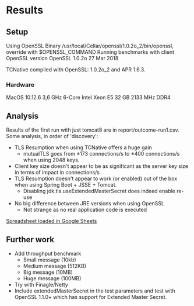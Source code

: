 # Results

## Setup

Using OpenSSL Binary /usr/local/Cellar/openssl/1.0.2o_2/bin/openssl, override with $OPENSSL_COMMAND
Running benchmarks with client OpenSSL version OpenSSL 1.0.2o  27 Mar 2018

TCNative compiled with OpenSSL: 1.0.2o_2 and APR 1.6.3.

### Hardware
MacOS 10.12.6
3,6 GHz 6-Core Intel Xeon E5
32 GB 2133 MHz DDR4

## Analysis
Results of the first run with just tomcat8 are in report/outcome-run1.csv. Some analysis, in order of 'discovery':

* TLS Resumption when using TCNative offers a huge gain
    * mutualTLS goes from ±173 connections/s to ±400 connections/s when using 2048 keys.
* Client key size doesn't appear to be as significant as the server key size in terms of impact in connections/s
* TLS Resumption doesn't appear to work (or enabled) out of the box when using Spring Boot + JSSE + Tomcat.
    * Disabling jdk.tls.useExtendedMasterSecret does indeed enable re-use
* No big difference between JRE versions when using OpenSSL
    * Not strange as no real application code is executed

[Spreadsheet loaded in Google Sheets](https://docs.google.com/spreadsheets/d/1J545CueuAOJD5GTCZjQdleUIFxjZPXX06kES5rP4684/edit?usp=sharing)

## Further work

* Add throughput benchmark
    * Small message (10kb)
    * Medium message (512KB)
    * Big message (10MB)
    * Huge message (100MB)
* Try with Finagle/Netty
* Include extendedMasterSecret in the test parameters and test with OpenSSL 1.1.0+ which has support for Extended Master Secret.